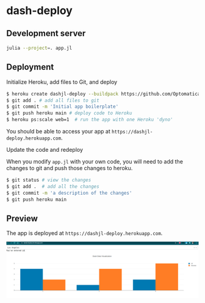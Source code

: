 # dash-deploy

## Development server

```sh
julia --project=. app.jl
```

## Deployment

Initialize Heroku, add files to Git, and deploy

```sh
$ heroku create dashjl-deploy --buildpack https://github.com/Optomatica/heroku-buildpack-julia # change my-dash-app to a unique name    
$ git add . # add all files to git
$ git commit -m 'Initial app boilerplate'
$ git push heroku main # deploy code to Heroku
$ heroku ps:scale web=1  # run the app with one Heroku 'dyno'
```
You should be able to access your app at `https://dashjl-deploy.herokuapp.com`.

Update the code and redeploy

When you modify `app.jl` with your own code, you will need to add the changes to git and push those changes to heroku.

```sh
$ git status # view the changes
$ git add .  # add all the changes
$ git commit -m 'a description of the changes'
$ git push heroku main
```

## Preview

The app is deployed at `https://dashjl-deploy.herokuapp.com`.

![imag](assets/img/preview.png)